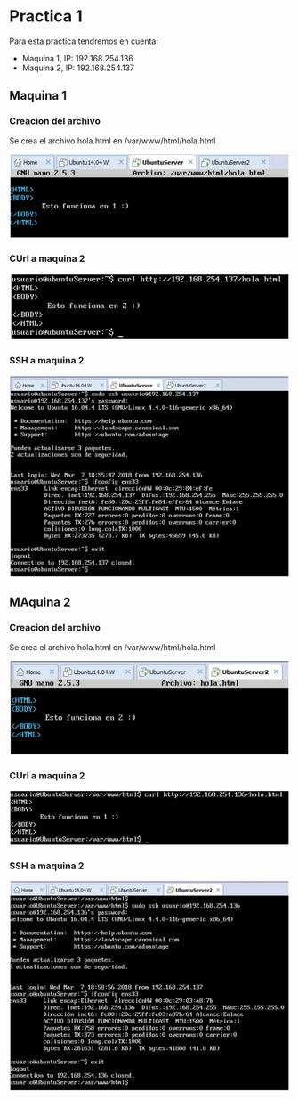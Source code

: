 # Practica 1

Para esta practica tendremos en cuenta:
* Maquina 1, IP: 192.168.254.136
* Maquina 2, IP: 192.168.254.137

## Maquina 1
### Creacion del archivo
Se crea el archivo hola.html en /var/www/html/hola.html

![imagen](https://github.com/Ginfs/SWAP2018/blob/master/Practica1/img/t1_1.jpg)

### CUrl a maquina 2
![imagen](https://github.com/Ginfs/SWAP2018/blob/master/Practica1/img/t1_2.jpg)

### SSH a maquina 2
![imagen](https://github.com/Ginfs/SWAP2018/blob/master/Practica1/img/t1_3.jpg)

## MAquina 2
### Creacion del archivo
Se crea el archivo hola.html en /var/www/html/hola.html

![imagen](https://github.com/Ginfs/SWAP2018/blob/master/Practica1/img/t2_1.jpg)

### CUrl a maquina 2
![imagen](https://github.com/Ginfs/SWAP2018/blob/master/Practica1/img/t2_2.jpg)

### SSH a maquina 2
![imagen](https://github.com/Ginfs/SWAP2018/blob/master/Practica1/img/t2_3.jpg)